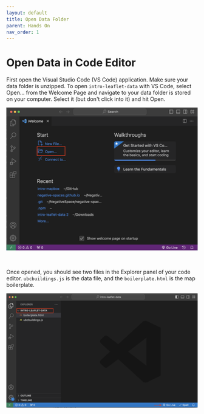 ```yaml
---
layout: default
title: Open Data Folder
parent: Hands On
nav_order: 1
---
```

# Open Data in Code Editor

First open the Visual Studio Code (VS Code) application. Make sure your data folder is unzipped. To open `intro-leaflet-data` with VS Code, select Open... from the Welcome Page and navigate to your data folder is stored on your computer. Select it (but don't click into it) and hit Open. 

![opening folder in vs code](./vscode-open-folder_20240212.png)

<br>

Once opened, you should see two files in the Explorer panel of your code editor. `ubcbuildings.js` is the data file, and the `boilerplate.html` is the map boilerplate.
    
![folder open](./vscode-folder-open_20240418.png)